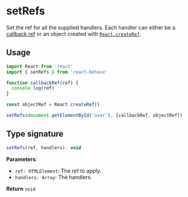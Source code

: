 <!--
  THIS FILE WAS GENERATED!
  Don't make any changes in it, update src/core/setRefs/setRefs.js instead.
  If you still need to make changes in this file, remove this header so it won't be overridden.
-->

# setRefs

Set the ref for all the supplied handlers.
Each handler can either be a [callback ref](https://reactjs.org/docs/refs-and-the-dom.html#callback-refs) or an object created with [`React.createRef`](https://reactjs.org/docs/react-api.html#reactcreateref).

## Usage

```js
import React from 'react'
import { setRefs } from 'react-behave'

function callbackRef(ref) {
  console.log(ref)
}

const objectRef = React.createRef()

setRefs(document.getElementById('user'), [callbackRef, objectRef])
```

## Type signature

```js
setRefs(ref, handlers): void
```

**Parameters**:

- `ref: HTMLElement`: The ref to apply.
- `handlers: Array`: The handlers.

**Return** `void`
